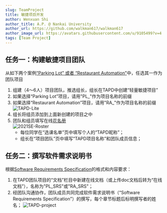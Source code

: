 ```yaml
---
slug: TeamProject
title: 敏捷项目开发
author: Wenxuan Shi
author_title: A.P. @ Nankai University
author_url: https://github.com/walkman617/walkman617
author_image_url: https://avatars.githubusercontent.com/u/9105499?v=4
tags: [Team Project]
---
```


## 任务一：构建敏捷项目团队
从如下两个案例[“Parking Lot” 或者 “Restaurant Automation”](https://github.com/walkman617/SE2021/tree/main/Case)中，任选其一作为团队项目
1. 组建（4～6人）项目团队，推选组长，组长在TAPD中创建“轻量敏捷项目”
2. 如果选择“Parking Lot”项目，请用"PL_"作为项目名称的前缀
3. 如果选择“Restaurant Automation”项目，请用"RA_"作为项目名称的前缀  
![TAPD-Lite](/img/tutorial/tapd-lite.jpg)
4. 组长将组员添加到上面新创建的项目之中
5. 团队和组员填写在线[花名册](https://docs.qq.com/sheet/DYlhXU09yRnppQXp2)  
![2021SE-Roster](/img/tutorial/roster.jpg)
    - 每位同学在“选课名单”页中填写个人的“TAPD昵称”；
    - 组长在“项目团队”页中填写“TAPD项目名称”和团队成员信息；


## 任务二：撰写软件需求说明书
根据[Software Requirements Specification](https://github.com/walkman617/SE2021/blob/main/Template/SE-SRS.doc)的格式和内容要求：
1. 在TAPD团队项目的“文档”栏目中新建在线文档（或上传doc文档后转为“在线文档”），名称为"PL_SRS"或"RA_SRS"；
2. 经团队沟通协作，团队成员共同完成软件需求说明书（“Software Requirements Specification”）的撰写，每个章节标题后标明撰写者的姓名；
![TAPD-project](/img/tutorial/tapd-project.jpg)